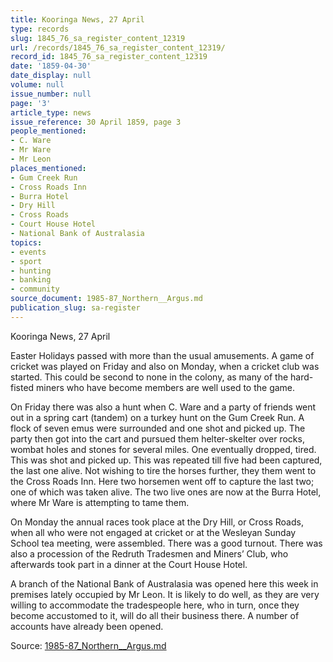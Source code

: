 ```yaml
---
title: Kooringa News, 27 April
type: records
slug: 1845_76_sa_register_content_12319
url: /records/1845_76_sa_register_content_12319/
record_id: 1845_76_sa_register_content_12319
date: '1859-04-30'
date_display: null
volume: null
issue_number: null
page: '3'
article_type: news
issue_reference: 30 April 1859, page 3
people_mentioned:
- C. Ware
- Mr Ware
- Mr Leon
places_mentioned:
- Gum Creek Run
- Cross Roads Inn
- Burra Hotel
- Dry Hill
- Cross Roads
- Court House Hotel
- National Bank of Australasia
topics:
- events
- sport
- hunting
- banking
- community
source_document: 1985-87_Northern__Argus.md
publication_slug: sa-register
---
```


Kooringa News, 27 April

Easter Holidays passed with more than the usual amusements.  A game of cricket was played on Friday and also on Monday, when a cricket club was started.  This could be second to none in the colony, as many of the hard-fisted miners who have become members are well used to the game.

On Friday there was also a hunt when C. Ware and a party of friends went out in a spring cart (tandem) on a turkey hunt on the Gum Creek Run.  A flock of seven emus were surrounded and one shot and picked up.  The party then got into the cart and pursued them helter-skelter over rocks, wombat holes and stones for several miles.  One eventually dropped, tired.  This was shot and picked up.  This was repeated till five had been captured, the last one alive.  Not wishing to tire the horses further, they them went to the Cross Roads Inn.  Here two horsemen went off to capture the last two; one of which was taken alive.  The two live ones are now at the Burra Hotel, where Mr Ware is attempting to tame them.

On Monday the annual races took place at the Dry Hill, or Cross Roads, when all who were not engaged at cricket or at the Wesleyan Sunday School tea meeting, were assembled.  There was a good turnout.  There was also a procession of the Redruth Tradesmen and Miners’ Club, who afterwards took part in a dinner at the Court House Hotel.

A branch of the National Bank of Australasia was opened here this week in premises lately occupied by Mr Leon.  It is likely to do well, as they are very willing to accommodate the tradespeople here, who in turn, once they become accustomed to it, will do all their business there.  A number of accounts have already been opened.


Source: [1985-87_Northern__Argus.md](/downloads/markdown/1985-87_Northern__Argus.md)
